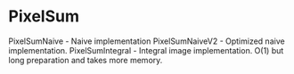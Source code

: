 # PixelSum

PixelSumNaive - Naive implementation
PixelSumNaiveV2 - Optimized naive implementation.
PixelSumIntegral - Integral image implementation. O(1) but long preparation and takes more memory.
